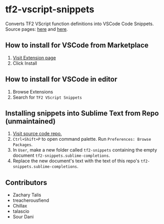 # tf2-vscript-snippets

Converts TF2 VScript function definitions into VSCode Code Snippets.
Source pages: [here](https://developer.valvesoftware.com/wiki/List_of_TF2_Script_Functions) and [here](https://developer.valvesoftware.com/wiki/List_of_TF2_Script_Functions/Constants).

## How to install for VSCode from Marketplace
1. [Visit Extension page](https://marketplace.visualstudio.com/items?itemName=SourDani.tf2-vscript-snippets)
2. Click Install

## How to install for VSCode in editor
1. Browse Extensions
2. Search for `TF2 VScript Snippets`

## Installing snippets into Sublime Text from Repo (unmaintained)
1. [Visit source code repo.](https://github.com/dangreene0/tf2-vscript-snippets)
1. `Ctrl+Shift+P` to open command palette. Run `Preferences: Browse Packages`.
2. In `User`, make a new folder called `tf2-snippets` containing the empty document `tf2-snippets.sublime-completions`.
3. Replace the new document's text with the text of this repo's `tf2-snippets.sublime-completions`.

## Contributors
- Zachary Talis
- treacherousfiend
- Chillax
- talascio
- Sour Dani